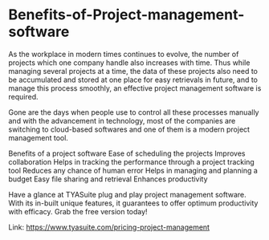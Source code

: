 # Benefits-of-Project-management-software
As the workplace in modern times continues to evolve, the number of projects which one company handle also increases with time. Thus while managing several projects at a time, the data of these projects also need to be accumulated and stored at one place for easy retrievals in future, and to manage this process smoothly, an effective project management software is required.

Gone are the days when people use to control all these processes manually and with the advancement in technology, most of the companies are switching to cloud-based softwares and one of them is a modern project management tool.

Benefits of a project software
Ease of scheduling the projects
Improves collaboration
Helps in tracking the performance through a project tracking tool
Reduces any chance of human error
Helps in managing and planning a budget
Easy file sharing and retrieval
Enhances productivity

Have a glance at TYASuite plug and play project management software. With its in-built unique features, it guarantees to offer optimum productivity with efficacy. Grab the free version today!

Link: https://www.tyasuite.com/pricing-project-management
